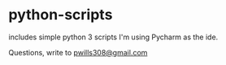 # python-scripts

includes simple python 3 scripts
I'm using Pycharm as the ide.

Questions, write to pwills308@gmail.com
